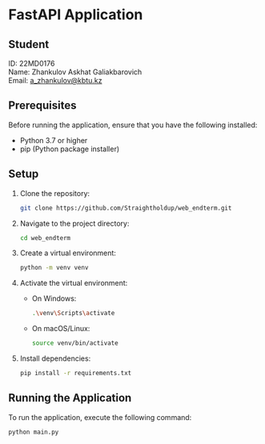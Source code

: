 # FastAPI Application

## Student
ID: 22MD0176<br>
Name: Zhankulov Askhat Galiakbarovich<br>
Email: a_zhankulov@kbtu.kz

## Prerequisites

Before running the application, ensure that you have the following installed:

- Python 3.7 or higher
- pip (Python package installer)

## Setup

1. Clone the repository:

    ```bash
    git clone https://github.com/Straightholdup/web_endterm.git
    ```

2. Navigate to the project directory:

    ```bash
    cd web_endterm
    ```

3. Create a virtual environment:

    ```bash
    python -m venv venv
    ```

4. Activate the virtual environment:
   
    - On Windows:
    
        ```bash
        .\venv\Scripts\activate
        ```

    - On macOS/Linux:

        ```bash
        source venv/bin/activate
        ```

5. Install dependencies:

    ```bash
    pip install -r requirements.txt
    ```

## Running the Application

To run the application, execute the following command:

```bash
python main.py
